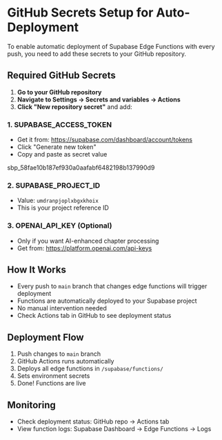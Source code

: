 # GitHub Secrets Setup for Auto-Deployment

To enable automatic deployment of Supabase Edge Functions with every push, you need to add these secrets to your GitHub repository.

## Required GitHub Secrets

1. **Go to your GitHub repository**
2. **Navigate to Settings → Secrets and variables → Actions**
3. **Click "New repository secret"** and add:

### 1. SUPABASE_ACCESS_TOKEN
- Get it from: https://supabase.com/dashboard/account/tokens
- Click "Generate new token"
- Copy and paste as secret value

sbp_58fae10b187ef930a0aafabf6482198b137990d9

### 2. SUPABASE_PROJECT_ID
- Value: `umdranpjoplxbgxkhoix`
- This is your project reference ID

### 3. OPENAI_API_KEY (Optional)
- Only if you want AI-enhanced chapter processing
- Get from: https://platform.openai.com/api-keys

## How It Works

- Every push to `main` branch that changes edge functions will trigger deployment
- Functions are automatically deployed to your Supabase project
- No manual intervention needed
- Check Actions tab in GitHub to see deployment status

## Deployment Flow

1. Push changes to `main` branch
2. GitHub Actions runs automatically
3. Deploys all edge functions in `/supabase/functions/`
4. Sets environment secrets
5. Done! Functions are live

## Monitoring

- Check deployment status: GitHub repo → Actions tab
- View function logs: Supabase Dashboard → Edge Functions → Logs